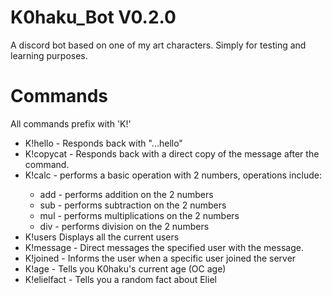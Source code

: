 # K0haku_Bot V0.2.0
A discord bot based on one of my art characters. Simply for testing and learning purposes.

# Commands

All commands prefix with 'K!'

- K!hello - Responds back with "...hello"
- K!copycat <Message> - Responds back with a direct copy of the message after the command.
- K!calc <operation> <number1> <number2> - performs a basic operation with 2 numbers, operations include:
  - add - performs addition on the 2 numbers
  - sub - performs subtraction on the 2 numbers
  - mul - performs multiplications on the 2 numbers
  - div - performs division on the 2 numbers
 - K!users Displays all the current users
- K!message <User> <Message> - Direct messages the specified user with the message.
- K!joined <user> - Informs the user when a specific user joined the server
- K!age - Tells you K0haku's current age (OC age)
- K!elielfact - Tells you a random fact about Eliel
